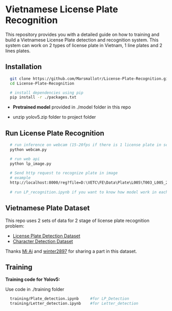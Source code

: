 # Vietnamese License Plate Recognition

This repository provides you with a detailed guide on how to training and build a Vietnamese License Plate detection and recognition system. This system can work on 2 types of license plate in Vietnam, 1 line plates and 2 lines plates.

## Installation

```bash
  git clone https://github.com/Marsmallotr/License-Plate-Recognition.git
  cd License-Plate-Recognition

  # install dependencies using pip 
  pip install -r ./packages.txt
```

- **Pretrained model** provided in ./model folder in this repo 

- unzip yolov5.zip folder to project folder

## Run License Plate Recognition

```bash
  # run inference on webcam (15-20fps if there is 1 license plate in scene)
  python webcam.py 

  # run web api
  python lp_image.py
  
  # Send http request to recognize plate in image
  # example
  http://localhost:8000/reg?file=D:\VETC\FE\Data\Plate\L005\T003_L005_20240104_084925274_Plate.jpg
  
  # run LP_recognition.ipynb if you want to know how model work in each step
```

## Vietnamese Plate Dataset

This repo uses 2 sets of data for 2 stage of license plate recognition problem:

- [License Plate Detection Dataset](https://drive.google.com/file/d/1xchPXf7a1r466ngow_W_9bittRqQEf_T/view?usp=sharing)
- [Character Detection Dataset](https://drive.google.com/file/d/1bPux9J0e1mz-_Jssx4XX1-wPGamaS8mI/view?usp=sharing)

Thanks [Mì Ai](https://www.miai.vn/thu-vien-mi-ai/) and [winter2897](https://github.com/winter2897/Real-time-Auto-License-Plate-Recognition-with-Jetson-Nano/blob/main/doc/dataset.md) for sharing a part in this dataset.

## Training

**Training code for Yolov5:**

Use code in ./training folder
```bash
  training/Plate_detection.ipynb     #for LP_Detection
  training/Letter_detection.ipynb    #for Letter_detection
```
